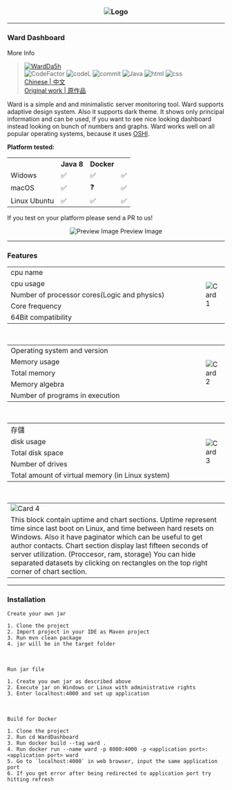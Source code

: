 <h3 align = "center">
    <img src = "https://steamuserimages-a.akamaihd.net/ugc/1297549742976925024/97F3CBA92B2FEF3652F5A06EC90FB5FF89E5D224/" alt = "Logo" />
</h3>

---
### Ward Dashboard
More Info
> [![WardDa5h](https://github-readme-stats.vercel.app/api/pin/?username=ItzMiracleOwO&repo=WardDashboard&show_icons=true&bg_color=23272A&title_color=FF73F1&text_color=FFC0CB&icon_color=9B84EE&count_private=true&border_color=fAA61A&border_radius=10)](https://github.com/ItzMiracleOwO/WardDashboard)  
> ![CodeFactor](https://img.shields.io/codefactor/grade/github/ItzMiracleOwO/WardDashboard/main?color=%23F44A6A&logo=codefactor&style=for-the-badge) ![codeL](https://img.shields.io/tokei/lines/github/ItzMiracleOwO/WardDashboard?style=for-the-badge) ![commit](https://img.shields.io/github/last-commit/ItzMiracleOwO/WardDashboard?color=%23181717&logo=GitHub&style=for-the-badge) ![Java](https://img.shields.io/badge/Java-orange?style=for-the-badge&logo=Java) ![html](https://img.shields.io/badge/html-red?style=for-the-badge) ![css](https://img.shields.io/badge/css-blue?style=for-the-badge)  
> [Chinese | 中文](https://github.com/ItzMiracleOwO/WardDashboard/blob/main/zh-README.md)  
> [Original work | 原作品](https://github.com/B-Software/Ward)  


Ward is a simple and and minimalistic server monitoring tool. Ward supports adaptive design system. Also it supports dark theme.
It shows only principal information and can be used, if you want to see nice looking dashboard instead looking on bunch of numbers and graphs.
Ward works well on all popular operating systems, because it uses [OSHI](https://github.com/oshi/oshi).

**Platform tested:** 
<table>
  <tr>
    <th>
    <th>Java 8</th> 
    <th>Docker</th>
  </tr>
  <tr>
    <td>Widows</td>
    <td>✅</td>
    <td>✅</td> 
    <td>✅</td>
  </tr>
    <td>macOS</td>
    <td>✅</td>
    <td>❓</td> 
    <td>✅</td>
  </tr>
  <td>Linux Ubuntu</td>
  <td>✅</td>
    <td>✅</td> 
    <td>✅</td>
  </tr>
</table>

If you test on your platform please send a PR to us!

<p align = "center">
    <img src = "https://steamuserimages-a.akamaihd.net/ugc/1601547572022736987/1D8D2E576D957DDB9CE34E13D5944AF841E8AAD8/" alt = "Preview Image" />
    <h7 align = "center">Preview Image</h7>
</p>

---

### Features 
<table>
    <tr>
        <td width = "600.5">cpu name</td>
        <td rowspan = "5">
            <img src = "https://steamuserimages-a.akamaihd.net/ugc/1601547572022743136/D62DF59CFA60F5749F2DC7BFE5E9256BCF59E066/" alt = "Card 1" align = "center" />
        </td>
    </tr>
    <tr>
        <td>cpu usage</td>
    </tr>
    <tr>
        <td>Number of processor cores(Logic and physics)</td>
    </tr>
    <tr>
        <td>Core frequency</td>
    </tr>
    <tr>
        <td>64Bit compatibility</td>
    </tr>
</table>

<br>

<table>
    <tr>
        <td width = "600.5">Operating system and version</td>
        <td rowspan = "5">
            <img src = "https://steamuserimages-a.akamaihd.net/ugc/1601547572022744630/F9E0CACAA81C882B2F4E401E65090BE9F1FE96F6/" alt = "Card 2" align = "center" />
        </td>
    </tr>
    <tr>
        <td>Memory usage</td>
    </tr>
    <tr>
        <td>Total memory</td>
    </tr>
    <tr>
        <td>Memory algebra</td>
    </tr>
    <tr>
        <td>Number of programs in execution</td>
    </tr>
</table>

<br>

<table>
    <tr>
        <td width = "600.5">存儲</td>
        <td rowspan = "5">
            <img src = "https://steamuserimages-a.akamaihd.net/ugc/1601547572022746249/D6C5612E2D6AB759CC10438C2D93F7EC80F83D83/" alt = "Card 3" align = "center" />
        </td>
    </tr>
    <tr>
        <td>disk usage</td>
    </tr>
    <tr>
        <td>Total disk space</td>
    </tr>
    <tr>
        <td>Number of drives</td>
    </tr>
    <tr>
        <td>Total amount of virtual memory (in Linux system) </td>
    </tr>
</table>

<br>

<table>
    <tr>
        <td width = "916.5">
            <img src = "https://steamuserimages-a.akamaihd.net/ugc/1601547572022740496/79ED24E5E626C7029DA4BDEFFBB04C3E0BF61DB1/" alt = "Card 4" align = "center" />
        </td>
    </tr>
    <tr>
        <td>
            This block contain uptime and chart sections. Uptime represent time since last boot on Linux, and time between hard resets on Windows.
            Also it have paginator which can be useful to get author contacts.
            Chart section display last fifteen seconds of server utilization. (Proccesor, ram, storage)
            You can hide separated datasets by clicking on rectangles on the top right corner of chart section.  
            
            
</table>

---

### Installation 

    Create your own jar

    1. Clone the project
    2. Import project in your IDE as Maven project
    3. Run mvn clean package
    4. jar will be in the target folder
    
<br>

    Run jar file

    1. Create you own jar as described above
    2. Execute jar on Windows or Linux with administrative rights
    3. Enter localhost:4000 and set up application
    

<br>

    Build for Docker

    1. Clone the project
    2. Run cd WardDashboard
    3. Run docker build --tag ward .
    4. Run docker run --name ward -p 8080:4000 -p <application port>:<application port> ward
    5. Go to `localhost:4000` in web browser, input the same application port
    6. If you get error after being redirected to application port try hitting refresh
